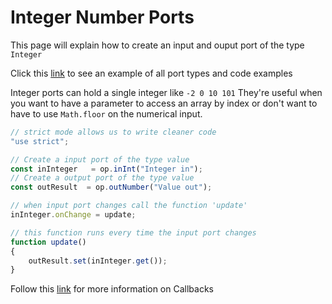 # Integer Number Ports

This page will explain how to create an input and ouput port of the type `Integer`

Click this [link](https://cables.gl/ui/#/project/5b9f692e671e52e512ab3af3) to see an example of all port types and code examples

Integer ports can hold a single integer like `-2 0 10 101`
They're useful when you want to have a parameter to access an array by index or don't want to have to use `Math.floor` on the numerical input.

```javascript
// strict mode allows us to write cleaner code
"use strict";

// Create a input port of the type value
const inInteger   = op.inInt("Integer in");
// Create a output port of the type value
const outResult  = op.outNumber("Value out");

// when input port changes call the function 'update'
inInteger.onChange = update;

// this function runs every time the input port changes
function update()
{
    outResult.set(inInteger.get());
}
```

Follow this [link](../../dev_callbacks/dev_callbacks) for more information on Callbacks
